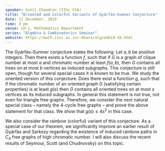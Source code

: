 ```yaml
---
speaker: Sunil Chandran (IISc CSA)
title: "Oriented and Colorful Variants of Gyárfás–Sumner Conjecture"
date: 11 December, 2019
time: 3 pm
venue: LH-1, Mathematics Department
series: "Algebra & Combinatorics Seminar"
website: https://math.iisc.ac.in/~khare/algcomb19-20.html
---
```


The Gyárfás–Sumner conjecture states the following: Let $a,b$ be
positive integers. Then there exists a function $f$, such that if
$G$ is a graph of clique number at most $a$ and chromatic number at
least $f(a,b)$, then $G$ contains all trees on at most $b$ vertices
as induced subgraphs. This conjecture is still open, though for
several special cases it is known to be true. We study the oriented
version of this conjecture: Does there exist a function $g$, such
that if the chromatic number of an oriented graph $G$ (satisfying
certain properties) is at least $g(s)$ then $G$ contains all
oriented trees on at most $s$ vertices as its induced subgraphs. In
general this statement is not true, not even for triangle free graphs.
Therefore, we consider the next natural special class – namely the
4-cycle free graphs – and prove the above statement for that class.
We show that $g(s) \leq 4s^2$ in this case.

We also consider the rainbow (colorful) variant of this conjecture.
As a special case of our theorem, we significantly improve an earlier
result of Gyárfás and Sarkozy regarding the existence of induced
rainbow paths in $C_4$ free graphs of high chromatic number. I will
also discuss the recent results of Seymour, Scott (and Chudnovsky)
on this topic. 
